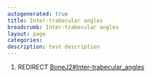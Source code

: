 ```yaml
---
autogenerated: true
title: Inter-trabecular angles
breadcrumb: Inter-trabecular angles
layout: page
categories: 
description: test description
---
```


1.  REDIRECT [BoneJ2\#Inter-trabecular\_angles](BoneJ2#Inter-trabecular_angles "wikilink")
